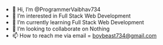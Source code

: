 - 👋 Hi, I’m @ProgrammerVaibhav734
- 👀 I’m interested in Full Stack Web Development
- 🌱 I’m currently learning Full Stack Web Development
- 💞️ I’m looking to collaborate on Nothing
- 📫 How to reach me via email = boybeast734@gmail.com

<!---
ProgrammerVaibhav734/ProgrammerVaibhav734 is a ✨ special ✨ repository because its `README.md` (this file) appears on your GitHub profile.
You can click the Preview link to take a look at your changes.
--->
